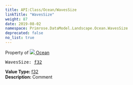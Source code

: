 ```yaml
---
title: API:Class/Ocean/WavesSize
linkTitle: "WavesSize"
weight: 87
date: 2019-08-02
namespace: Primrose.DataModel.Landscape.Ocean.WavesSize
deprecated: false
no_list: true
---
```

Property of <a href="/docs/api-reference/Class/Ocean"><img src="/icons/silk/waves2.png"/>&nbsp;Ocean</a>
<pre class="method-declaration">
WavesSize: <a class="type" href="/docs/api-reference/System/Primitives#single">f32</a></pre>
<b>Value Type: </b>
<a class="type" href="/docs/api-reference/System/Primitives#single">f32</a>
<br/>
<b>Description: </b>
Comment

